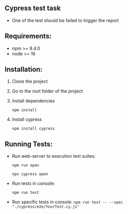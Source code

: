 ## Cypress test task
- One of the test should be failed to trigger the report

## Requirements:
- npm >= 9.4.0
- node >= 16

## Installation:

1. Clone the project
2. Go to the root folder of the project
3. Install dependencies

   `npm install`

4. Install cypress

   `npm install cypress`

## Running Tests:

- Run web-server to execution test suites:

  `npm run open`

  `npx cypress open`

- Run tests in console:

  `npm run test`

- Run specific tests in console:
  `npm run test -- --spec "./cypress/e2e/YourTest.cy.js"`
